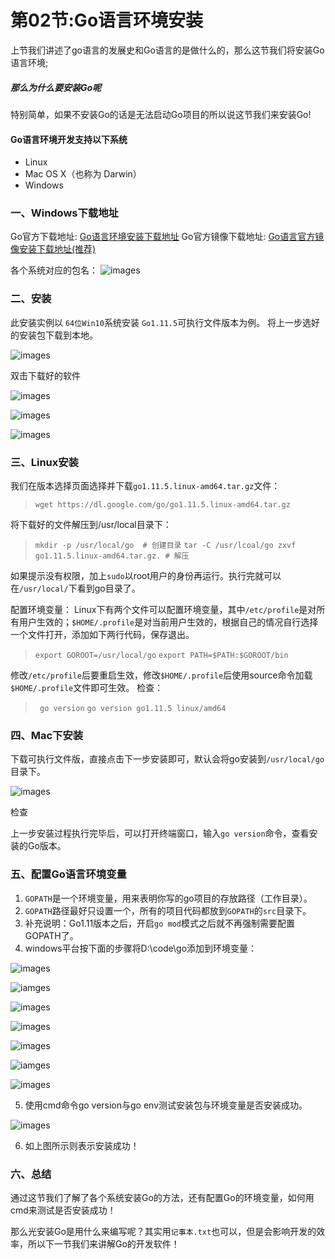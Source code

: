 # 第02节:Go语言环境安装

上节我们讲述了go语言的发展史和Go语言的是做什么的，那么这节我们将安装Go语言环境;

##### 那么为什么要安装Go呢

特别简单，如果不安装Go的话是无法启动Go项目的所以说这节我们来安装Go!

#### Go语言环境开发支持以下系统

* Linux
* Mac OS X（也称为 Darwin）
* Windows

### 一、Windows下载地址

Go官方下载地址: [Go语言环境安装下载地址](https://golang.org/dl/)
Go官方镜像下载地址: [Go语言官方镜像安装下载地址(推荐)](https://golang.google.cn/dl/)

各个系统对应的包名：
![images](../images/0101_download.png)

### 二、安装

此安装实例以 `64位Win10`系统安装 `Go1.11.5`可执行文件版本为例。
将上一步选好的安装包下载到本地。

![images](../images/0102_test.png)

双击下载好的软件

![images](../images/0102_install.png)

![images](../images/0102_installs.png)

![images](../images/0102_yes.png)

### 三、Linux安装

我们在版本选择页面选择并下载`go1.11.5.linux-amd64.tar.gz`文件：

> `wget https://dl.google.com/go/go1.11.5.linux-amd64.tar.gz`

将下载好的文件解压到/usr/local目录下：

> `mkdir -p /usr/local/go  # 创建目录`
`tar -C /usr/lcoal/go zxvf  go1.11.5.linux-amd64.tar.gz. # 解压`

如果提示没有权限，加上`sudo`以root用户的身份再运行。执行完就可以在`/usr/local/`下看到go目录了。

配置环境变量： Linux下有两个文件可以配置环境变量，其中`/etc/profile`是对所有用户生效的；`$HOME/.profile`是对当前用户生效的，根据自己的情况自行选择一个文件打开，添加如下两行代码，保存退出。

> `export GOROOT=/usr/local/go`
>  `export PATH=$PATH:$GOROOT/bin`

修改`/etc/profile`后要重启生效，修改`$HOME/.profile`后使用source命令加载`$HOME/.profile`文件即可生效。 检查：

>` go version`
>`go version go1.11.5 linux/amd64`

### 四、Mac下安装

下载可执行文件版，直接点击下一步安装即可，默认会将go安装到`/usr/local/go`目录下。

![images](../images/0102_mac.png)

检查

上一步安装过程执行完毕后，可以打开终端窗口，输入`go version`命令，查看安装的Go版本。

### 五、配置Go语言环境变量

1. `GOPATH`是一个环境变量，用来表明你写的go项目的存放路径（工作目录）。
2. `GOPATH`路径最好只设置一个，所有的项目代码都放到`GOPATH`的`src`目录下。
3. 补充说明：Go1.11版本之后，开启`go mod`模式之后就不再强制需要配置GOPATH了。
4. windows平台按下面的步骤将D:\code\go添加到环境变量：

![images](../images/0102_windows.png)

![iamges](../images/0102_setup.png)

![images](../images/0102_variables.png)

![images](../images/0102_new.png)

![images](../images/0102_news.png)

![iamges](../images/0102_yess.png)

![images](../images/0102_complete.png)

5. 使用cmd命令go version与go env测试安装包与环境变量是否安装成功。

![images](../images/0102_cmd.png)

6. 如上图所示则表示安装成功！

### 六、总结

通过这节我们了解了各个系统安装Go的方法，还有配置Go的环境变量，如何用cmd来测试是否安装成功！

那么光安装Go是用什么来编写呢？其实用`记事本.txt`也可以，但是会影响开发的效率，所以下一节我们来讲解Go的开发软件！